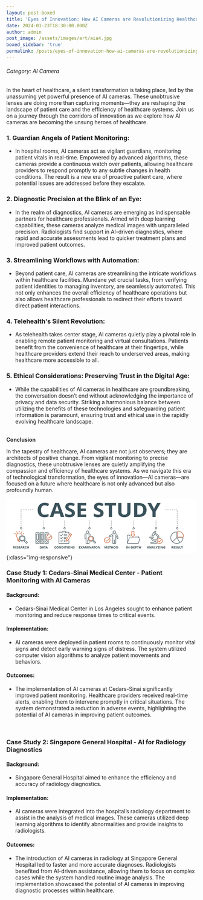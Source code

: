 ```yaml
---
layout: post-boxed
title: 'Eyes of Innovation: How AI Cameras are Revolutionizing Healthcare'
date: 2024-01-23T18:30:00.000Z
author: admin
post_image: /assets/images/art/aia4.jpg
boxed_sidebar: 'true'
permalink: /posts/eyes-of-innovation-how-ai-cameras-are-revolutionizing-healthcare
---
```


###### Category: AI Camera

In the heart of healthcare, a silent transformation is taking place, led by the unassuming yet powerful presence of AI cameras. These unobtrusive lenses are doing more than capturing moments—they are reshaping the landscape of patient care and the efficiency of healthcare systems. Join us on a journey through the corridors of innovation as we explore how AI cameras are becoming the unsung heroes of healthcare.

### 1. Guardian Angels of Patient Monitoring:

* In hospital rooms, AI cameras act as vigilant guardians, monitoring patient vitals in real-time. Empowered by advanced algorithms, these cameras provide a continuous watch over patients, allowing healthcare providers to respond promptly to any subtle changes in health conditions. The result is a new era of proactive patient care, where potential issues are addressed before they escalate.

### 2. Diagnostic Precision at the Blink of an Eye:

* In the realm of diagnostics, AI cameras are emerging as indispensable partners for healthcare professionals. Armed with deep learning capabilities, these cameras analyze medical images with unparalleled precision. Radiologists find support in AI-driven diagnostics, where rapid and accurate assessments lead to quicker treatment plans and improved patient outcomes.

### 3. Streamlining Workflows with Automation:

* Beyond patient care, AI cameras are streamlining the intricate workflows within healthcare facilities. Mundane yet crucial tasks, from verifying patient identities to managing inventory, are seamlessly automated. This not only enhances the overall efficiency of healthcare operations but also allows healthcare professionals to redirect their efforts toward direct patient interactions.

### 4. Telehealth's Silent Revolution:

* As telehealth takes center stage, AI cameras quietly play a pivotal role in enabling remote patient monitoring and virtual consultations. Patients benefit from the convenience of healthcare at their fingertips, while healthcare providers extend their reach to underserved areas, making healthcare more accessible to all.

### 5. Ethical Considerations: Preserving Trust in the Digital Age:

* While the capabilities of AI cameras in healthcare are groundbreaking, the conversation doesn’t end without acknowledging the importance of privacy and data security. Striking a harmonious balance between utilizing the benefits of these technologies and safeguarding patient information is paramount, ensuring trust and ethical use in the rapidly evolving healthcare landscape.

<br>
<b>Conclusion</b>
<p>
In the tapestry of healthcare, AI cameras are not just observers; they are architects of positive change. From vigilant monitoring to precise diagnostics, these unobtrusive lenses are quietly amplifying the compassion and efficiency of healthcare systems. As we navigate this era of technological transformation, the eyes of innovation—AI cameras—are focused on a future where healthcare is not only advanced but also profoundly human.
</p>

![Image Using Kramdown](/assets/images/art/case.png){:class="img-responsive"}

### Case Study 1: Cedars-Sinai Medical Center - Patient Monitoring with AI Cameras

#### Background:

* Cedars-Sinai Medical Center in Los Angeles sought to enhance patient monitoring and reduce response times to critical events.

#### Implementation:

* AI cameras were deployed in patient rooms to continuously monitor vital signs and detect early warning signs of distress. The system utilized computer vision algorithms to analyze patient movements and behaviors.

#### Outcomes:

* The implementation of AI cameras at Cedars-Sinai significantly improved patient monitoring. Healthcare providers received real-time alerts, enabling them to intervene promptly in critical situations. The system demonstrated a reduction in adverse events, highlighting the potential of AI cameras in improving patient outcomes.

<br>

### Case Study 2: Singapore General Hospital - AI for Radiology Diagnostics

#### Background:

* Singapore General Hospital aimed to enhance the efficiency and accuracy of radiology diagnostics.

#### Implementation:

* AI cameras were integrated into the hospital’s radiology department to assist in the analysis of medical images. These cameras utilized deep learning algorithms to identify abnormalities and provide insights to radiologists.

#### Outcomes:

* The introduction of AI cameras in radiology at Singapore General Hospital led to faster and more accurate diagnoses. Radiologists benefited from AI-driven assistance, allowing them to focus on complex cases while the system handled routine image analysis. The implementation showcased the potential of AI cameras in improving diagnostic processes within healthcare.
